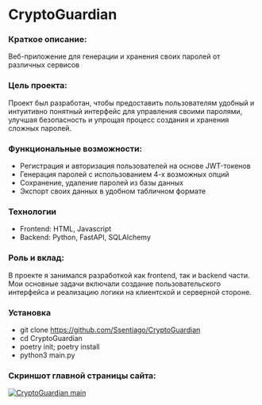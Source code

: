 # CryptoGuardian

### Краткое описание:
Веб-приложение для генерации и хранения своих паролей от различных сервисов

### Цель проекта:
Проект был разработан, чтобы предоставить пользователям удобный и интуитивно понятный интерфейс для управления своими паролями, улучшая безопасность и упрощая процесс создания и хранения сложных паролей.


### Функциональные возможности:
* Регистрация и авторизация пользователей на основе JWT-токенов
* Генерация паролей с использованием 4-х возможных опций
* Сохранение, удаление паролей из базы данных
* Экспорт своих данных в удобном табличном формате


### Технологии
* Frontend: HTML, Javascript
* Backend: Python, FastAPI, SQLAlchemy

### Роль и вклад:
В проекте я занимался разработкой как frontend, так и backend части. Мои основные задачи 
включали создание пользовательского интерфейса и реализацию логики на клиентской и серверной 
стороне.



### Установка
* git clone https://github.com/Ssentiago/CryptoGuardian
* cd CryptoGuardian
* poetry init; poetry install
* python3 main.py


### Скриншот главной страницы сайта:

[![CryptoGuardian main](https://i.postimg.cc/MKYV9WGN/image.png)](https://postimg.cc/QHHFtZ1J)